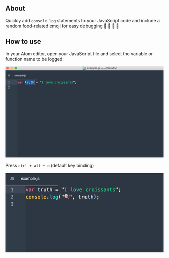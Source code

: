 ## About

Quickly add `console.log` statements to your JavaScript code and include a random food-related emoji for easy debugging 🥑 🍭 🍦 🥐

## How to use

In your Atom editor, open your JavaScript file and select the variable or function name to be logged:

![Select some text](https://github.com/emilyb7/emoji-log-js/blob/master/assets/screen_1.png)


Press `ctrl + alt + o` (default key binding)

![Result](https://raw.githubusercontent.com/emilyb7/emoji-log-js/master/assets/screen_2.png)

